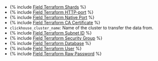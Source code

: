 * {% include [Field Terraform Shards](../../fields/clickhouse/terraform/shards.md) %}
* {% include [Field Terraform HTTP-port](../../fields/clickhouse/terraform/http-port.md) %}
* {% include [Field Terraform Native Port](../../fields/clickhouse/terraform/native-port.md) %}
* {% include [Field Terraform CA Certificate](../../fields/clickhouse/terraform/ca-certificate.md) %}
* `clickhouse_cluster_name`: Name of the cluster to transfer the data from.
* {% include [Field Terraform Subnet ID](../../fields/clickhouse/terraform/subnet-id.md) %}
* {% include [Field Terraform Security Group](../../fields/common/terraform/security-group.md) %}
* {% include [Field Terraform Database](../../fields/clickhouse/terraform/database.md) %}
* {% include [Field Terraform User](../../fields/clickhouse/terraform/username.md) %}
* {% include [Field Terraform Raw Password](../../fields/clickhouse/terraform/raw-password.md) %}
